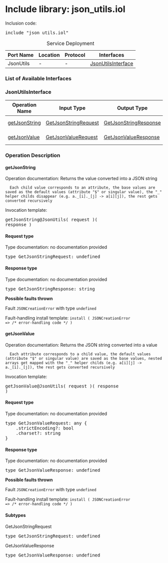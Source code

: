 # Include library: json_utils.iol

Inclusion code: <pre>include "json_utils.iol"</pre>

<table>
  <caption>Service Deployment</caption>
  <thead>
    <tr>
      <th>Port Name</th>
      <th>Location</th>
      <th>Protocol</th>
      <th>Interfaces</th>
    </tr>
  </thead>
  <tbody>
    <tr>
      <td>JsonUtils</td>
      <td>-</td>
      <td>-</td>
      <td><a href="#JsonUtilsInterface">JsonUtilsInterface</a></td>
    </tr>
  </tbody>
</table>

<h3>List of Available Interfaces</h3>

<h3 id="JsonUtilsInterface">JsonUtilsInterface</h3>

<table>
  <thead>
    <tr>
      <th>Operation Name</th>
      <th>Input Type</th>
      <th>Output Type</th>
      <th>Faults</th>
    </tr>
  </thead>
  <tbody>
    <tr>
      <td><a href="#getJsonString">getJsonString</a></td>
      <td><a href="#GetJsonStringRequest">GetJsonStringRequest</a></td>
      <td><a href="#GetJsonStringResponse">GetJsonStringResponse</a></td>
      <td>
        JSONCreationError( undefined )
      </td>
    </tr>
    <tr>
      <td><a href="#getJsonValue">getJsonValue</a></td>
      <td><a href="#GetJsonValueRequest">GetJsonValueRequest</a></td>
      <td><a href="#GetJsonValueResponse">GetJsonValueResponse</a></td>
      <td>
        JSONCreationError( undefined )
      </td>
    </tr>
  </tbody>
</table>

### Operation Description



<h4 id="getJsonString">getJsonString</h4>
Operation documentation: 
	  Returns the value converted into a JSON string
	 
	  Each child value corresponds to an attribute, the base values are saved as the default values (attribute "$" or singular value), the "_" helper childs disappear (e.g. a._[i]._[j] -> a[i][j]), the rest gets converted recursively
	 


Invocation template: <pre>getJsonString@JsonUtils( request )( response )</pre>

<h4 id="GetJsonStringRequest">Request type</h4>

Type documentation: no documentation provided 
<pre>type GetJsonStringRequest: undefined</pre>


<h4 id="GetJsonStringResponse">Response type</h4>
Type documentation: no documentation provided 
<pre>type GetJsonStringResponse: string</pre>


**Possible faults thrown**


Fault <code>JSONCreationError</code> with type <code>undefined</code>

Fault-handling install template: <code>install ( JSONCreationError => /* error-handling code */ )</code>




<h4 id="getJsonValue">getJsonValue</h4>
Operation documentation: 
	  Returns the JSON string converted into a value
	 
	  Each attribute corresponds to a child value, the default values (attribute "$" or singular value) are saved as the base values, nested arrays get mapped with the "_" helper childs (e.g. a[i][j] -> a._[i]._[j]), the rest gets converted recursively
	 


Invocation template: <pre>getJsonValue@JsonUtils( request )( response )</pre>

<h4 id="GetJsonValueRequest">Request type</h4>

Type documentation: no documentation provided 
<pre>type GetJsonValueRequest: any {
	.strictEncoding?: bool
	.charset?: string
}</pre>


<h4 id="GetJsonValueResponse">Response type</h4>
Type documentation: no documentation provided 
<pre>type GetJsonValueResponse: undefined</pre>


**Possible faults thrown**


Fault <code>JSONCreationError</code> with type <code>undefined</code>

Fault-handling install template: <code>install ( JSONCreationError => /* error-handling code */ )</code>




<h4>Subtypes</h4>


<a id="GetJsonStringRequest"></a>
GetJsonStringRequest

<pre>type GetJsonStringRequest: undefined</pre>

<a id="GetJsonValueResponse"></a>
GetJsonValueResponse

<pre>type GetJsonValueResponse: undefined</pre>




